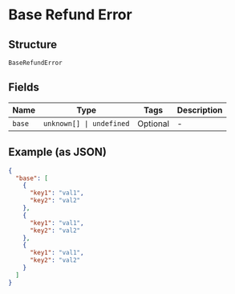 
# Base Refund Error

## Structure

`BaseRefundError`

## Fields

| Name | Type | Tags | Description |
|  --- | --- | --- | --- |
| `base` | `unknown[] \| undefined` | Optional | - |

## Example (as JSON)

```json
{
  "base": [
    {
      "key1": "val1",
      "key2": "val2"
    },
    {
      "key1": "val1",
      "key2": "val2"
    },
    {
      "key1": "val1",
      "key2": "val2"
    }
  ]
}
```


